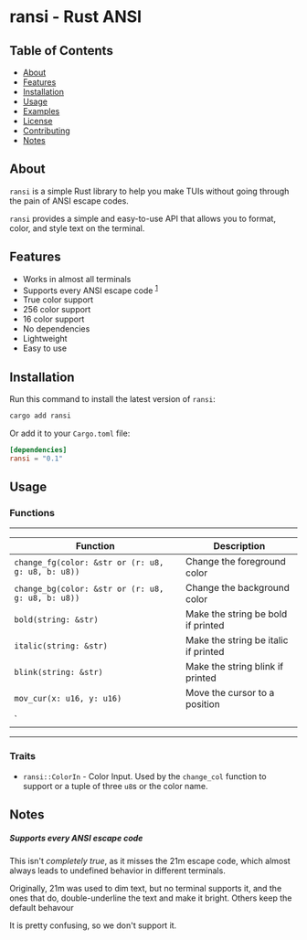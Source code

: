 # ransi - Rust ANSI

## Table of Contents

- [About](#about)
- [Features](#features)
- [Installation](#installation)
- [Usage](#usage)
- [Examples](#examples)
- [License](#license)
- [Contributing](#contributing)
- [Notes](#notes)

## About

`ransi` is a simple Rust library to help you make TUIs without going through
the pain of ANSI escape codes.

`ransi` provides a simple and easy-to-use API that allows you
to format, color, and style text on the terminal.

## Features

- Works in almost all terminals
- Supports every ANSI escape code <sup><a href="#supports-every-ansi-escape-code">1</a></sup>
- True color support
- 256 color support
- 16 color support
- No dependencies
- Lightweight
- Easy to use

## Installation

Run this command to install the latest version of `ransi`:

```bash
cargo add ransi
```

Or add it to your `Cargo.toml` file:

```toml
[dependencies]
ransi = "0.1"
```

## Usage

### Functions

---

| Function                                          | Description                          |
|---------------------------------------------------|--------------------------------------|
| `change_fg(color: &str or (r: u8, g: u8, b: u8))` | Change the foreground color          |
| `change_bg(color: &str or (r: u8, g: u8, b: u8))` | Change the background color          |
| `bold(string: &str)`                              | Make the string be bold if printed   |
| `italic(string: &str)`                            | Make the string be italic if printed |
| `blink(string: &str)`                             | Make the string blink if printed     |
| `mov_cur(x: u16, y: u16)`                         | Move the cursor to a position        |
| `

---

### Traits

- `ransi::ColorIn` - Color Input. Used by the `change_col` function to support
or a tuple of three `u8`s or the color name.

## Notes

##### Supports every ANSI escape code

This isn't *completely true*, as it misses the 21m escape code,
which almost always leads to undefined behavior in different terminals.

Originally, 21m was used to dim text, but no terminal supports it,
and the ones that do, double-underline the text
and make it bright. Others keep the default behavour

It is pretty confusing, so we don't support it.
